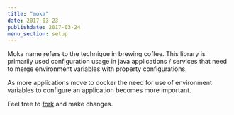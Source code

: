 ```yaml
---
title: "moka"
date: 2017-03-23
publishdate: 2017-03-24
menu_section: setup
---
```

Moka name refers to the technique in brewing coffee. This library is primarily used configuration usage in java applications / services that need to merge environment variables with property configurations.


As more applications move to docker the need for use of environment variables to configure an application becomes more important.

Feel free to [fork](https://github.com/stokesdrift/moka) and make changes.